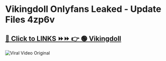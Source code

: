 
 # Vikingdoll Onlyfans Leaked - Update Files 4zp6v

## <h2><a href="https://clipsfans.com/Vikingdoll&ref=git">🔗 Click to LINKS ⏩⏩ 👉 🟢 Vikingdoll </a></h2>

<a href="https://clipsfans.com/Vikingdoll&ref=git" rel="nofollow" data-target="animated-image.originalLink"><img src="https://i.ibb.co.com/xMMVF88/686577567.gif" alt="Viral Video Original" style="max-width: 100%; display: inline-block;" data-target="animated-image.originalImage"></a>

